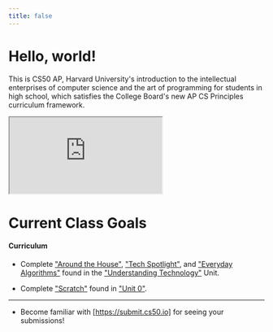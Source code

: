 ```yaml
---
title: false
---
```


# Hello, world!

This is CS50 AP, Harvard University's introduction to the intellectual enterprises of computer science and the art of programming for students in high school, which satisfies the College Board's new AP CS Principles curriculum framework.

<iframe src="https://www.youtube.com/embed/tZxLMIk_SaY?playlist=GAB6Gm7pTTA"></iframe>

# Current Class Goals

#### Curriculum
* Complete ["Around the House"](https://docs.cs50.net/2019/ap/problems/house/house.htm), ["Tech Spotlight"](https://docs.cs50.net/2019/ap/problems/tech/tech.html), and ["Everyday Algorithms"](https://docs.cs50.net/2019/ap/problems/algorithms/algorithms.html) found in the ["Understanding Technology"](../curriculum/understanding_technology/) Unit.

* Complete ["Scratch"](https://docs.cs50.net/2019/ap/problems/scratch/scratch.html) found in ["Unit 0"](../curriculum/0/).
---
* Become familiar with [https://submit.cs50.io] for seeing your submissions!
